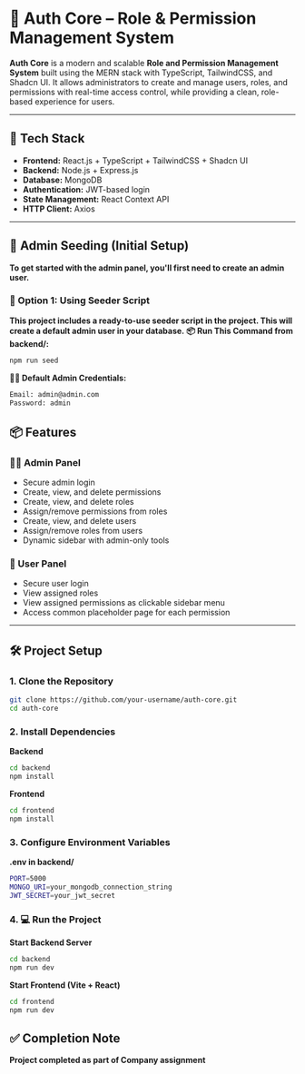 # 🔐 Auth Core – Role & Permission Management System

**Auth Core** is a modern and scalable **Role and Permission Management System** built using the MERN stack with TypeScript, TailwindCSS, and Shadcn UI. It allows administrators to create and manage users, roles, and permissions with real-time access control, while providing a clean, role-based experience for users.

---

## 🚀 Tech Stack

- **Frontend:** React.js + TypeScript + TailwindCSS + Shadcn UI
- **Backend:** Node.js + Express.js
- **Database:** MongoDB
- **Authentication:** JWT-based login
- **State Management:** React Context API
- **HTTP Client:** Axios

---

## 👤 Admin Seeding (Initial Setup)

**To get started with the admin panel, you'll first need to create an admin user.**

### 🧪 Option 1: Using Seeder Script

**This project includes a ready-to-use seeder script in the project. This will create a default admin user in your database.**
**📦 Run This Command from backend/:**

```bash
npm run seed

```

**👨‍💼 Default Admin Credentials:**

```bash
Email: admin@admin.com
Password: admin

```

## 📦 Features

### 👨‍💼 Admin Panel

- Secure admin login
- Create, view, and delete permissions
- Create, view, and delete roles
- Assign/remove permissions from roles
- Create, view, and delete users
- Assign/remove roles from users
- Dynamic sidebar with admin-only tools

### 👤 User Panel

- Secure user login
- View assigned roles
- View assigned permissions as clickable sidebar menu
- Access common placeholder page for each permission

---

## 🛠️ Project Setup

### 1. Clone the Repository

```bash
git clone https://github.com/your-username/auth-core.git
cd auth-core
```

### 2. Install Dependencies

**Backend**

```bash
cd backend
npm install

```

**Frontend**

```bash
cd frontend
npm install

```

### 3. Configure Environment Variables

**.env in backend/**

```bash
PORT=5000
MONGO_URI=your_mongodb_connection_string
JWT_SECRET=your_jwt_secret

```

### 4. 💻 Run the Project

**Start Backend Server**

```bash
cd backend
npm run dev

```

**Start Frontend (Vite + React)**

```bash
cd frontend
npm run dev

```

## ✅ Completion Note

**Project completed as part of Company assignment**
